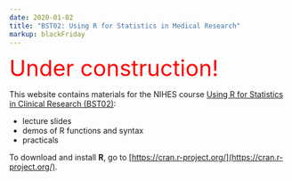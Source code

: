 ```yaml
---
date: 2020-01-02
title: "BST02: Using R for Statistics in Medical Research"
markup: blackFriday
---
```


<div style="color:red;font-size:30pt;font-face:bold;"> Under construction!</div>

This website contains materials for the NIHES course [Using R for Statistics in Clinical Research (BST02)](https://www.nihes.com/course/bst02_using_r_for_statistics_in_medical_research/):

* lecture slides
* demos of R functions and syntax
* practicals

To download and install **R**, go to [https://cran.r-project.org/](https://cran.r-project.org/).
